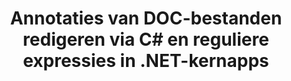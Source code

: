 ---
############################# Static ############################
layout: "autogen"
draft: false
path: "nl/redaction/net/annotation/doc"
otherformats: CSV DOCM DOCX DOT DOTM DOTX PDF POT POTM PPS PPSM PPSX PPT PPTM PPTX RTF XLS XLSM XLSX XLT XLTM XLTX  

############################# Head ############################
head_title: "Annotaties in DOC-documenten redigeren met reguliere expressies via .NET Core"
head_description: "Redigeer gevoelige informatie in annotaties met behulp van reguliere expressies uit documenten van verschillende formaten"

############################# Header ############################
title: "Annotaties van DOC-bestanden redigeren via C# en reguliere expressies in .NET-kernapps"
description: "Zoek en verwijder gevoelige informatie uit Office- en OpenOffice-documenten, -spreadsheets en -presentaties, evenals DOC op Windows, Linux en macOS"

################### SubMenu/Download Button #####################
submenu:
    enable: true

############################# About ############################
about:
    enable: true
    title: "Redactie van documentannotatie voor .NET API"
    content: |
        Eén formaat-onafhankelijke interface voor het opschonen van gevoelige en geheime informatie uit de PDF, Word, Excel, PowerPoint documenten en afbeeldingen, inclusief de mogelijkheid om metadata te wijzigen en annotaties te verwijderen. Met de tool GroupDocs.Redaction for .NET kunt u de geclassificeerde informatie redigeren en het geredigeerde document opslaan in PDF, alle pagina's omzetten in rasterafbeeldingen of het document in zijn oorspronkelijke formaat behouden voor verdere bewerking.

############################# Steps ############################
steps:
    enable: true
    title_left: "Annotaties van DOC redigeren met reguliere expressies via C#"
    content_left: |
        Met [GroupDocs.Redaction](nl//redaction/net/) kunnen .NET-ontwikkelaars met een paar eenvoudige stappen volledige reguliere expressies gebruiken om DOC-bestanden te redigeren.

        *   Maak een instantie van [Redactor](https://apireference.groupdocs.com/redaction/net/groupdocs.redaction/redactor) klasse & laad DOC bestand
        *   Maak een instantie van de klasse [AnnotationRedaction](https://apireference.groupdocs.com/redaction/net/groupdocs.redaction.redactions/annotationredaction) om de opmerkingen te zoeken en te vervangen
        *   Roep [Redactor.Apply](https://apireference.groupdocs.com/redaction/net/groupdocs.redaction/redactor/methods/apply/index) methode aan met object van AnnotationRedaction
        
    title_right: "De GroupDocs Redaction API gebruiken"
    content_right: |
        Installeer het pakket vanaf de opdrachtregel als ```nuget install GroupDocs.Redaction``` of via Package Manager Console van Visual Studio met ```Install-Package GroupDocs.Redaction```. 
        U kunt ook het offline MSI-installatieprogramma of de DLL's in een ZIP-bestand downloaden van [downloads](https://downloads.groupdocs.com/redaction/net) en er handmatig naar verwijzen in uw project.  
        
    code: |
        ```cs
        using (Redactor redactor = new Redactor(@"sample.doc"))
        {
        	redactor.Apply(new AnnotationRedaction("(?im:john)", "[redacted]"));
        	redactor.Save();
        }
        ```

############################# Demos ############################
demos:
    enable: true
############################# About Formats ############################
about_formats:
    enable: true
############################# More Formats ############################
more_formats:
    enable: true

############################# Back to top ###############################
back_to_top:
    enable: true
---
